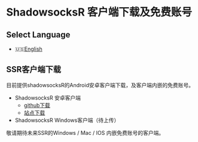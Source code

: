 # ShadowsocksR 客户端下载及免费账号

## Select Language
- 🇺🇸[English](./README_en.md)

## SSR客户端下载
目前提供shadowsocksR的Android安卓客户端下载，及客户端内嵌的免费账号。

- ShadowsocksR 安卓客户端
  - [github下载](https://github.com/crossxx-labs/free-ssr-trojan/releases/download/v1.0.0/shadowsocksR.3.8.4.prd.apk) 
  - [站点下载](http://www.trojanfree.com/files/client/free/ssr/android.ssr.latest.apk) 
- ShadowsocksR Windows客户端（待上传）

敬请期待未来SSR的Windows / Mac / IOS 内嵌免费账号的客户端。